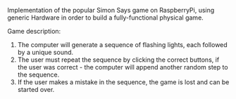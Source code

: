 Implementation of the popular Simon Says game on RaspberryPi, using generic Hardware in order to build a fully-functional physical game.

Game description:
  1. The computer will generate a sequence of flashing lights, each followed by a unique sound.
  2. The user must repeat the sequence by clicking the correct buttons, if the user was correct - the computer will append another random step to the sequence.
  3. If the user makes a mistake in the sequence, the game is lost and can be started over.

